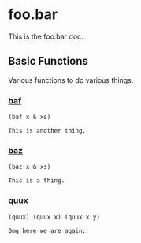 # foo.bar

This is the foo.bar doc.

## Basic Functions

Various functions to do various things.

### [baf](../boot/pod/src/foo/bar.clj#L15)

```
(baf x & xs)
```

```
This is another thing.
```

### [baz](../boot/pod/src/foo/bar.clj#L10)

```
(baz x & xs)
```

```
This is a thing.
```

### [quux](../boot/pod/src/foo/bar.clj#L20)

```
(quux) (quux x) (quux x y)
```

```
Omg here we are again.
```

